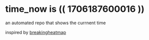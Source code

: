 # time_now is (( 1706187600016 ))

an automated repo that shows the currnent time

inspired by [breakingheatmap](https://github.com/breakingheatmap/breakingheatmap)